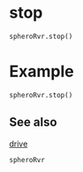 # stop

```sig
spheroRvr.stop()
```
# Example

```blocks
spheroRvr.stop()
```

## See also

[drive](/reference/spheroRvr/drive)

```package
spheroRvr
```
